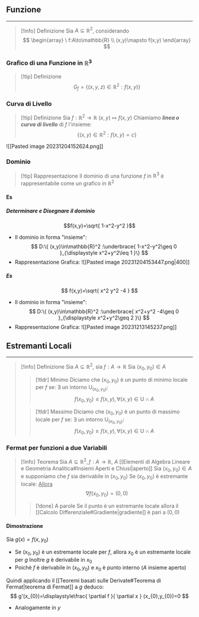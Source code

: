 ## Funzione
---
>[!info] Definizione
>Sia $A \subseteq \mathbb{R}^2$, considerando
>$$
>\begin{array}
\ f:A\to\mathbb{R} \\
(x,y)\mapsto f(x,y)
\end{array}
>$$

### Grafico di una Funzione in $\mathbb{R}^3$
>[!tip] Definizione
>$$
G_{f}=\{ (x,y,z)\in\mathbb{R}^2 :f(x,y)\}
>$$

### Curva di Livello
>[!tip] Definizione
>Sia $f:\mathbb{R}^2\to\mathbb{R}$
>$(x,y)\mapsto f(x,y)$
>Chiamiamo ***linea o curva di livello*** di $f$ l'insieme:
>$$\{ (x,y)\in\mathbb{R}^2 : f(x,y)=c\}$$

![[Pasted image 20231204152624.png]]

### Dominio
>[!tip] Rappresentazione
>Il dominio di una funzione $f$ in $\mathbb{R}^3$ è rappresentabile come un grafico in $\mathbb{R}^2$

#### Es
##### Determinare e Disegnare il dominio
$$f(x,y)=\sqrt{ 1-x^2-y^2 }$$
- Il dominio in forma "insieme":
$$
D:\{ (x,y)\in\mathbb{R}^2 :\underbrace{ 1-x^2-y^2\geq 0 }_{\displaystyle x^2+y^2\leq 1 }\}
$$
- Rappresentazione Grafica:
![[Pasted image 20231204153447.png|400]]
##### Es
$$
f(x,y)=\sqrt{ x^2 y^2 -4 }
$$
- Il dominio in forma "insieme":
$$
D:\{ (x,y)\in\mathbb{R}^2 :\underbrace{ x^2+y^2 -4\geq 0 }_{\displaystyle x^2+y^2\geq 2 }\}
$$
- Rappresentazione Grafica:
![[Pasted image 20231213145237.png]]

## Estremanti Locali
---
>[!info] Definizione
>Sia $A\subseteq\mathbb{R}^2$, sia $f:A\to\mathbb{R}$
>Sia $(x_{0},y_{0})\in A$
>
>>[!tldr] Minimo
>>Diciamo che $(x_{0},y_{0})$ è un punto di minimo locale per $f$ se:
>>$\exists$ un intorno $\mathrm{U}_{(x_{0},y_{0})}:$
>>$$f(x_{0},y_{0})\leq f(x,y),\forall(x,y)\in\mathrm{U}\cap A$$
>
>>[!tldr] Massimo
>>Diciamo che $(x_{0},y_{0})$ è un punto di massimo locale per $f$ se:
>>$\exists$ un intorno $\mathrm{U}_{(x_{0},y_{0})}:$
>>$$f(x_{0},y_{0})\geq f(x,y),\forall(x,y)\in\mathrm{U}\cap A$$

### Fermat per funzioni a due Variabili
>[!info] Teorema
>Sia $A\subseteq\mathbb{R}^2,f:A\to\mathbb{R}$, $A$ [[Elementi di Algebra Lineare e Geometria Analitica#Insiemi Aperti e Chiusi|aperto]]
>Sia $(x_{0},y_{0})\in A$ e supponiamo che $f$ sia derivabile in $(x_{0},y_{0})$
>Se $(x_{0},y_{0})$ è estremante locale:
><u>Allora</u>
>$$\nabla f(x_{0},y_{0})=(0,0)$$
>
>>[!done] A parole
>>Se il punto è un estremante locale allora il [[Calcolo Differenziale#Gradiente|gradiente]] è pari a $(0,0)$

#### Dimostrazione
Sia $g(x)=f(x,y_{0})$
- Se $(x_{0},y_{0})$ è un estremante locale per $f$, allora $x_{0}$ è un estremante locale per $g$
Inoltre $g$ è derivabile in $x_{0}$ 
- Poichè $f$ è derivabile in $(x_{0},y_{0})$ e $x_{0}$ è punto interno ($A$ insieme aperto)

Quindi applicando il [[Teoremi basati sulle Derivate#Teorema di Fermat|teorema di Fermat]] a $g$ deduco:
$$
g'(x_{0})=\displaystyle\frac{ \partial f }{ \partial x } (x_{0},y_{0})=0
$$
- Analogamente in $y$